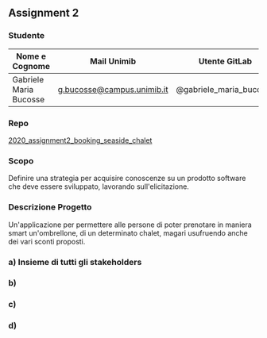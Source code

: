 ## Assignment 2
### Studente

| Nome e Cognome  | Mail Unimib | Utente GitLab |
| ---------------- | ------------- | ------------------  |
| Gabriele Maria Bucosse  | g.bucosse@campus.unimib.it  | @gabriele_maria_bucosse  |

### Repo
[2020_assignment2_booking_seaside_chalet](https://gitlab.com/gabriele_maria_bucosse/2020_assignment2_booking_seaside_chalet)

### Scopo

Definire una strategia per acquisire conoscenze su un prodotto software che deve essere sviluppato, lavorando sull'elicitazione.

### Descrizione Progetto

Un'applicazione per permettere alle persone di poter prenotare in maniera smart un'ombrellone, di un determinato chalet, magari usufruendo anche dei vari sconti proposti.

### a) Insieme di tutti gli stakeholders

### b)

### c)

### d)

